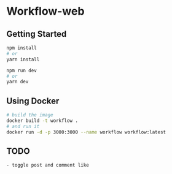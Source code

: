 # Workflow-web

## Getting Started

```bash
npm install
# or
yarn install
```

```bash
npm run dev
# or
yarn dev
```

## Using Docker

```bash
# build the image
docker build -t workflow .
# and run it
docker run -d -p 3000:3000 --name workflow workflow:latest
```

## TODO

    - toggle post and comment like
